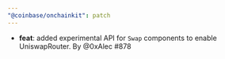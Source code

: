 ```yaml
---
"@coinbase/onchainkit": patch
---
```


- **feat**: added experimental API for `Swap` components to enable UniswapRouter. By @0xAlec #878
